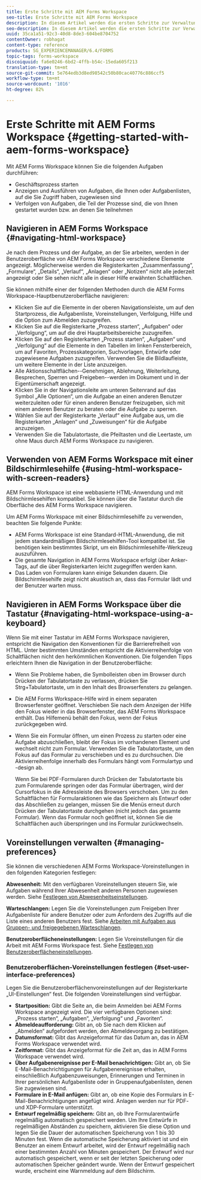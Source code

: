 ```yaml
---
title: Erste Schritte mit AEM Forms Workspace
seo-title: Erste Schritte mit AEM Forms Workspace
description: In diesem Artikel werden die ersten Schritte zur Verwaltung der Automatisierung Ihrer Geschäftsprozesse mit LiveCycle AEM Forms Workspace beschrieben.
seo-description: In diesem Artikel werden die ersten Schritte zur Verwaltung der Automatisierung Ihrer Geschäftsprozesse mit LiveCycle AEM Forms Workspace beschrieben.
uuid: 35ca1a51-92c3-40d8-8de3-604be8704752
contentOwner: robhagat
content-type: reference
products: SG_EXPERIENCEMANAGER/6.4/FORMS
topic-tags: forms-workspace
discoiquuid: fa6e0246-6bd2-4ffb-b54c-15eda605f213
translation-type: tm+mt
source-git-commit: 5e764edb3d8ed98542c50b80cac40776c886ccf5
workflow-type: tm+mt
source-wordcount: '1016'
ht-degree: 82%

---
```



# Erste Schritte mit AEM Forms Workspace {#getting-started-with-aem-forms-workspace}

Mit AEM Forms Workspace können Sie die folgenden Aufgaben durchführen:

* Geschäftsprozess starten
* Anzeigen und Ausführen von Aufgaben, die Ihnen oder Aufgabenlisten, auf die Sie Zugriff haben, zugewiesen sind
* Verfolgen von Aufgaben, die Teil der Prozesse sind, die von Ihnen gestartet wurden bzw. an denen Sie teilnehmen

## Navigieren in AEM Forms Workspace  {#navigating-html-workspace}

Je nach dem Prozess und der Aufgabe, an der Sie arbeiten, werden in der Benutzeroberfläche von AEM Forms Workspace verschiedene Elemente angezeigt. Möglicherweise werden die Registerkarten „Zusammenfassung“, „Formulare“, „Details“, „Verlauf“, „Anlagen“ oder „Notizen“ nicht alle jederzeit angezeigt oder Sie sehen nicht alle in dieser Hilfe erwähnten Schaltflächen.

Sie können mithilfe einer der folgenden Methoden durch die AEM Forms Workspace-Hauptbenutzeroberfläche navigieren:

* Klicken Sie auf die Elemente in der oberen Navigationsleiste, um auf den Startprozess, die Aufgabenliste, Voreinstellungen, Verfolgung, Hilfe und die Option zum Abmelden zuzugreifen.
* Klicken Sie auf die Registerkarte „Prozess starten“, „Aufgaben“ oder „Verfolgung“, um auf die drei Hauptarbeitsbereiche zuzugreifen.
* Klicken Sie auf den Registerkarten „Prozess starten“, „Aufgaben“ und „Verfolgung“ auf die Elemente in den Tabellen im linken Fensterbereich, um auf Favoriten, Prozesskategorien, Suchvorlagen, Entwürfe oder zugewiesene Aufgaben zuzugreifen. Verwenden Sie die Bildlaufleiste, um weitere Elemente in der Liste anzuzeigen.
* Alle Aktionsschaltflächen--Genehmigen, Ablehnung, Weiterleitung, Besprechen, Sperren und Freigeben--werden im Dokument und in der Eigentümerschaft angezeigt.
* Klicken Sie in der Navigationsleite am unteren Seitenrand auf das Symbol „Alle Optionen“, um die Aufgabe an einen anderen Benutzer weiterzuleiten oder für einen anderen Benutzer freizugeben, sich mit einem anderen Benutzer zu beraten oder die Aufgabe zu sperren.
* Wählen Sie auf der Registerkarte „Verlauf“ eine Aufgabe aus, um die Registerkarten „Anlagen“ und „Zuweisungen“ für die Aufgabe anzuzeigen.
* Verwenden Sie die Tabulatortaste, die Pfeiltasten und die Leertaste, um ohne Maus durch AEM Forms Workspace zu navigieren.

## Verwenden von AEM Forms Workspace mit einer Bildschirmlesehilfe {#using-html-workspace-with-screen-readers}

AEM Forms Workspace ist eine webbasierte HTML-Anwendung und mit Bildschirmlesehilfen kompatibel. Sie können über die Tastatur durch die Oberfläche des AEM Forms Workspace navigieren.

Um AEM Forms Workspace mit einer Bildschirmlesehilfe zu verwenden, beachten Sie folgende Punkte:

* AEM Forms Workspace ist eine Standard-HTML-Anwendung, die mit jedem standardmäßigen Bildschirmlesehilfen-Tool kompatibel ist. Sie benötigen kein bestimmtes Skript, um ein Bildschirmlesehilfe-Werkzeug auszuführen.
* Die gesamte Navigation in AEM Forms Workspace erfolgt über Anker-Tags, auf die über Registerkarten leicht zugegriffen werden kann.
* Das Laden von Formularen kann einige Sekunden dauern. Die Bildschirmlesehilfe zeigt nicht akustisch an, dass das Formular lädt und der Benutzer warten muss.

## Navigieren in AEM Forms Workspace über die Tastatur  {#navigating-html-workspace-using-a-keyboard}

Wenn Sie mit einer Tastatur im AEM Forms Workspace navigieren, entspricht die Navigation den Konventionen für die Barrierefreiheit von HTML. Unter bestimmten Umständen entspricht die Aktivierreihenfolge von Schaltflächen nicht den herkömmlichen Konventionen. Die folgenden Tipps erleichtern Ihnen die Navigation in der Benutzeroberfläche:

* Wenn Sie Probleme haben, die Symbolleisten oben im Browser durch Drücken der Tabulatortaste zu verlassen, drücken Sie Strg+Tabulatortaste, um in den Inhalt des Browserfensters zu gelangen.
* Die AEM Forms Workspace-Hilfe wird in einem separaten Browserfenster geöffnet. Verschieben Sie nach dem Anzeigen der Hilfe den Fokus wieder in das Browserfenster, das AEM Forms Workspace enthält. Das Hilfemenü behält den Fokus, wenn der Fokus zurückgegeben wird.
* Wenn Sie ein Formular öffnen, um einen Prozess zu starten oder eine Aufgabe abzuschließen, bleibt der Fokus im vorhandenen Element und wechselt nicht zum Formular. Verwenden Sie die Tabulatortaste, um den Fokus auf das Formular zu verschieben und es zu durchsuchen. Die Aktivierreihenfolge innerhalb des Formulars hängt vom Formulartyp und -design ab.

   Wenn Sie bei PDF-Formularen durch Drücken der Tabulatortaste bis zum Formularende springen oder das Formular übertragen, wird der Cursorfokus in die Adressleiste des Browsers verschoben. Um zu den Schaltflächen für Formularaktionen wie das Speichern als Entwurf oder das Abschließen zu gelangen, müssen Sie die Menüs erneut durch Drücken der Tabulatortaste durchgehen (nicht jedoch das gesamte Formular). Wenn das Formular noch geöffnet ist, können Sie die Schaltflächen auch überspringen und ins Formular zurückwechseln.

## Voreinstellungen verwalten {#managing-preferences}

Sie können die verschiedenen AEM Forms Workspace-Voreinstellungen in den folgenden Kategorien festlegen:

**Abwesenheit:** Mit den verfügbaren Voreinstellungen steuern Sie, wie Aufgaben während Ihrer Abwesenheit anderen Personen zugewiesen werden. Siehe [Festlegen von Abwesenheitseinstellungen](/help/forms/using/todo-lists.md#setting-out-of-office-preferences).

**Warteschlangen:** Legen Sie die Voreinstellungen zum Freigeben Ihrer Aufgabenliste für andere Benutzer oder zum Anfordern des Zugriffs auf die Liste eines anderen Benutzers fest. Siehe [Arbeiten mit Aufgaben aus Gruppen- und freigegebenen Warteschlangen](/help/forms/using/todo-lists.md#working-with-tasks-from-group-and-shared-queues).

**Benutzeroberflächeneinstellungen:** Legen Sie Voreinstellungen für die Arbeit mit AEM Forms Workspace fest. Siehe [Festlegen von Benutzeroberflächeneinstellungen](#set-user-interface-preferences).

### Benutzeroberflächen-Voreinstellungen festlegen  {#set-user-interface-preferences}

Legen Sie die Benutzeroberflächenvoreinstellungen auf der Registerkarte „UI-Einstellungen“ fest. Die folgenden Voreinstellungen sind verfügbar.

* **Startposition:** Gibt die Seite an, die beim Anmelden bei AEM Forms Workspace angezeigt wird. Die vier verfügbaren Optionen sind: „Prozess starten“, „Aufgaben“, „Verfolgung“ und „Favoriten“.
* **Abmeldeaufforderung:** Gibt an, ob Sie nach dem Klicken auf „Abmelden“ aufgefordert werden, den Abmeldevorgang zu bestätigen.
* **Datumsformat:** Gibt das Anzeigeformat für das Datum an, das in AEM Forms Workspace verwendet wird.
* **Zeitformat:** Gibt das Anzeigeformat für die Zeit an, das in AEM Forms Workspace verwendet wird.
* **Über Aufgabenereignisse per E-Mail benachrichtigen:** Gibt an, ob Sie E-Mail-Benachrichtigungen für Aufgabenereignisse erhalten, einschließlich Aufgabenzuweisungen, Erinnerungen und Terminen in Ihrer persönlichen Aufgabenliste oder in Gruppenaufgabenlisten, denen Sie zugewiesen sind.
* **Formulare in E-Mail anfügen:** Gibt an, ob eine Kopie des Formulars in E-Mail-Benachrichtigungen angefügt wird. Anlagen werden nur für PDF- und XDP-Formulare unterstützt.
* **Entwurf regelmäßig speichern:** Gibt an, ob Ihre Formularentwürfe regelmäßig automatisch gespeichert werden. Um Ihre Entwürfe in regelmäßigen Abständen zu speichern, aktivieren Sie diese Option und legen Sie die Dauer der automatischen Speicherung von 1 bis 30 Minuten fest. Wenn die automatische Speicherung aktiviert ist und ein Benutzer an einem Entwurf arbeitet, wird der Entwurf regelmäßig nach einer bestimmten Anzahl von Minuten gespeichert. Der Entwurf wird nur automatisch gespeichert, wenn er seit der letzten Speicherung oder automatischen Speicher geändert wurde. Wenn der Entwurf gespeichert wurde, erscheint eine Warnmeldung auf dem Bildschirm.

